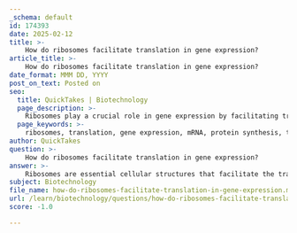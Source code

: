 ```yaml
---
_schema: default
id: 174393
date: 2025-02-12
title: >-
    How do ribosomes facilitate translation in gene expression?
article_title: >-
    How do ribosomes facilitate translation in gene expression?
date_format: MMM DD, YYYY
post_on_text: Posted on
seo:
  title: QuickTakes | Biotechnology
  page_description: >-
    Ribosomes play a crucial role in gene expression by facilitating translation, where mRNA is decoded into proteins through a series of steps involving tRNA binding, elongation of the polypeptide chain, and termination.
  page_keywords: >-
    ribosomes, translation, gene expression, mRNA, protein synthesis, tRNA, peptide bonds, ribosomal subunits, initiation, elongation, termination, ribosome recycling
author: QuickTakes
question: >-
    How do ribosomes facilitate translation in gene expression?
answer: >-
    Ribosomes are essential cellular structures that facilitate the translation process, which is a critical step in gene expression where messenger RNA (mRNA) is converted into proteins. Here’s a detailed overview of how ribosomes accomplish this:\n\n1. **Structure of Ribosomes**: Ribosomes are composed of ribosomal RNA (rRNA) and proteins, forming two distinct subunits: a large subunit and a small subunit. In eukaryotic cells, the large subunit is typically 60S and the small subunit is 40S, while in prokaryotic cells, they are 50S and 30S, respectively. This structural composition allows ribosomes to effectively bind mRNA and transfer RNA (tRNA).\n\n2. **Initiation of Translation**: The translation process begins when the mRNA binds to the small subunit of the ribosome. The ribosome scans the mRNA for the start codon (AUG), which signals the beginning of protein synthesis. This is a crucial step as it sets the reading frame for the subsequent codons.\n\n3. **tRNA Binding**: Transfer RNA (tRNA) molecules, which carry specific amino acids, bind to the ribosome at the A (aminoacyl) site. Each tRNA has an anticodon that is complementary to the mRNA codon, ensuring that the correct amino acid is added to the growing polypeptide chain.\n\n4. **Elongation**: During the elongation phase, the ribosome moves along the mRNA, facilitating the sequential addition of amino acids. The ribosome catalyzes the formation of peptide bonds between the amino acids, linking them together to form a polypeptide chain. This process requires energy, which is provided by the hydrolysis of GTP.\n\n5. **Termination**: Translation continues until a stop codon (UAA, UAG, or UGA) is encountered. When this happens, release factors bind to the ribosome, prompting the release of the newly synthesized polypeptide and the disassembly of the ribosomal subunits.\n\n6. **Ribosome Recycling**: After termination, the ribosomal subunits are recycled and can be reused for another round of translation. This recycling is crucial for maintaining the efficiency of protein synthesis within the cell.\n\nIn summary, ribosomes are integral to the translation process, acting as the site where mRNA is decoded into a polypeptide chain. Their structure and function enable them to facilitate the binding of mRNA and tRNA, catalyze peptide bond formation, and ensure the accurate synthesis of proteins, which are vital for cellular function and organismal development.
subject: Biotechnology
file_name: how-do-ribosomes-facilitate-translation-in-gene-expression.md
url: /learn/biotechnology/questions/how-do-ribosomes-facilitate-translation-in-gene-expression
score: -1.0

---
```


&nbsp;